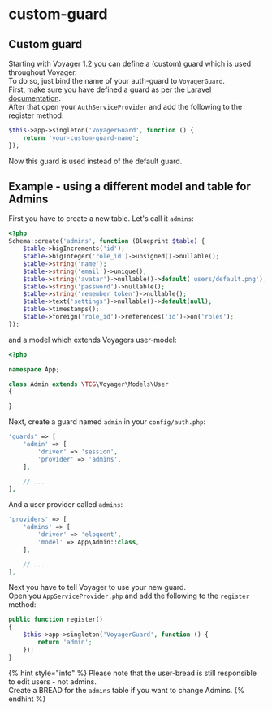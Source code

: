 # custom-guard

## Custom guard

Starting with Voyager 1.2 you can define a \(custom\) guard which is used throughout Voyager.  
To do so, just bind the name of your auth-guard to `VoyagerGuard`.  
First, make sure you have defined a guard as per the [Laravel documentation](https://laravel.com/docs/authentication#adding-custom-guards).  
After that open your `AuthServiceProvider` and add the following to the register method:

```php
$this->app->singleton('VoyagerGuard', function () {
    return 'your-custom-guard-name';
});
```

Now this guard is used instead of the default guard.

## Example - using a different model and table for Admins

First you have to create a new table. Let's call it `admins`:

```php
<?php
Schema::create('admins', function (Blueprint $table) {
    $table->bigIncrements('id');
    $table->bigInteger('role_id')->unsigned()->nullable();
    $table->string('name');
    $table->string('email')->unique();
    $table->string('avatar')->nullable()->default('users/default.png');
    $table->string('password')->nullable();
    $table->string('remember_token')->nullable();
    $table->text('settings')->nullable()->default(null);
    $table->timestamps();
    $table->foreign('role_id')->references('id')->on('roles');
});
```

and a model which extends Voyagers user-model:

```php
<?php

namespace App;

class Admin extends \TCG\Voyager\Models\User
{

}
```

Next, create a guard named `admin` in your `config/auth.php`:

```php
'guards' => [
    'admin' => [
        'driver' => 'session',
        'provider' => 'admins',
    ],

    // ...
],
```

And a user provider called `admins`:

```php
'providers' => [
    'admins' => [
        'driver' => 'eloquent',
        'model' => App\Admin::class,
    ],

    // ...
],
```

Next you have to tell Voyager to use your new guard.  
Open you `AppServiceProvider.php` and add the following to the `register` method:

```php
public function register()
{
    $this->app->singleton('VoyagerGuard', function () {
        return 'admin';
    });
}
```

{% hint style="info" %}
Please note that the user-bread is still responsible to edit users - not admins.  
Create a BREAD for the `admins` table if you want to change Admins.
{% endhint %}

